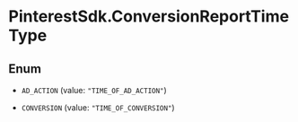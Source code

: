 # PinterestSdk.ConversionReportTimeType

## Enum


* `AD_ACTION` (value: `"TIME_OF_AD_ACTION"`)

* `CONVERSION` (value: `"TIME_OF_CONVERSION"`)


